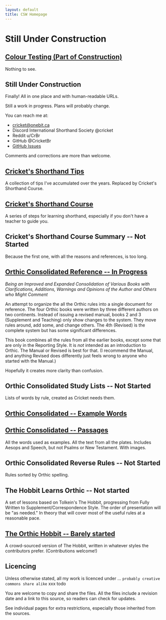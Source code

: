 ```yaml
---
layout: default
title: CSW Homepage
---
```


# Still Under Construction

## [Colour Testing (Part of Construction)](css-test.md)

Nothing to see.

## Still Under Construction


Finally! All in one place and with human-readable URLs.

Still a work in progress. Plans will probably change.

You can reach me at:
* cricket@onebit.ca
* Discord International Shorthand Society @cricket
* Reddit u/CrBr
* GitHub @CricketBr
* [GitHub Issues](https://github.com/CricketBr/Crickets-Shorthand-Site/issues)

Comments and corrections are more than welcome.

## [Cricket's Shorthand Tips](cr-shorthand-tips.md)

A collection of tips I've accumulated over the years. Replaced by Cricket's Shorthand Course.

## [Cricket's Shorthand Course](cr-shorthand-course.md)

A series of steps for learning shorthand, especially if you don't have a teacher to guide you.

## Cricket's Shorthand Course Summary -- Not Started

Because the first one, with all the reasons and references, is too long.

## [Orthic Consolidated Reference  -- In Progress](orth-cnsl-ref.md)

*Being an Improved and Expanded Consolidation of Various Books with Clarifications, Additions, Warnings and Opinions of the Author and Others who Might Comment*

An attempt to organize the all the Orthic rules into a single document for reference. The four Orthic books were written by three different authors on two continents. Instead of issuing a revised manual, books 2 and 3 (Supplement and Teaching) only show changes to the system. They move rules around, add some, and change others. The 4th (Revised) is the complete system but has some significant differences.

This book combines all the rules from all the earlier books, except some that are only in the Reporting Style. It is *not* intended as an introduction to Orthic. The Manual or Revised is best for that. (I recommend the Manual, and anything Revised does differently just feels wrong to anyone who started with the Manual.)

Hopefully it creates more clarity than confusion.

## Orthic Consolidated Study Lists -- Not Started



Lists of words by rule, created as Cricket needs them.

## [Orthic Consolidated -- Example Words](orth-cnsl-words-examples.md)

## [Orthic Consolidated -- Passages](orth-cnsl-words-passages.md)

All the words used as examples. All the text from all the plates. Includes Aesops and Speech, but not Psalms or New Testament. With images.

## Orthic Consolidated Reverse Rules -- Not Started

Rules sorted by Orthic spelling.

## The Hobbit Learns Orthic -- Not started

A set of lessons based on Tolkein's The Hobbit, progressing from Fully Written to Supplement/Correspondence Style. The order of presentation will be "as needed." In theory that will cover most of the useful rules at a reasonable pace.

## [The Orthic Hobbit -- Barely started](orth-hobbit.md)

A crowd-sourced version of The Hobbit, written in whatever styles the contributors prefer. (Contributions welcome!)

## Licencing

Unless otherwise stated, all my work is licenced under ...
``` probably creative commons share alike ```
xxx todo

You are welcome to copy and share the files. All the files include a revision date and a link to this source, so readers can check for updates.

See individual pages for extra restrictions, especially those inherited from the sources.





